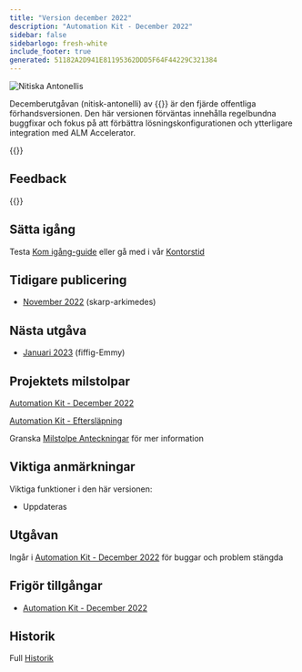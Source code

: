 ```yaml
---
title: "Version december 2022"
description: "Automation Kit - December 2022"
sidebar: false
sidebarlogo: fresh-white
include_footer: true
generated: 51182A2D941E81195362DDD5F64F44229C321384
---
```


<div class="optional">

![Nitiska Antonellis](/images/zealous-antonelli.png)

Decemberutgåvan (nitisk-antonelli) av {{<product-name>}} är den fjärde offentliga förhandsversionen. Den här versionen förväntas innehålla regelbundna buggfixar och fokus på att förbättra lösningskonfigurationen och ytterligare integration med ALM Accelerator.

</div>

<div class="optional">

{{<presentationStyles>}}

## Feedback

{{<questions name="/content/sv/releases/december-2022.json" completed="Tack för att du ger feedback" shownavigationbuttons="false" locale="sv">}}

</div>

<div class="optional">

## Sätta igång

Testa [Kom igång-guide](/sv/get-started) eller gå med i vår [Kontorstid](/sv/office-hours)

## Tidigare publicering

- [November 2022](/sv/releases/november-2022) (skarp-arkimedes)

## Nästa utgåva

- [Januari 2023](/sv/releases/january-2023) (fiffig-Emmy)

## Projektets milstolpar

[Automation Kit - December 2022](https://github.com/orgs/microsoft/projects/486/views/5)

[Automation Kit - Eftersläpning](https://github.com/orgs/microsoft/projects/486/views/1)

Granska [Milstolpe Anteckningar](/sv/releases/milestones) för mer information

## Viktiga anmärkningar

Viktiga funktioner i den här versionen:

- Uppdateras

## Utgåvan

Ingår i [Automation Kit - December 2022](https://github.com/microsoft/powercat-automation-kit/releases/tag/AutomationKit-December2022) för buggar och problem stängda

## Frigör tillgångar

- [Automation Kit - December 2022](https://github.com/microsoft/powercat-automation-kit/releases/tag/AutomationKit-December2022)

## Historik

Full [Historik](/sv/releases)

</div>
